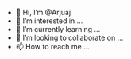 - 👋 Hi, I’m @Arjuaj
- 👀 I’m interested in ...
- 🌱 I’m currently learning ...
- 💞️ I’m looking to collaborate on ...
- 📫 How to reach me ...

<!---
Arjuaj/Arjuaj is a ✨ special ✨ repository because its `README.md` (this file) appears on your GitHub profile.
You can click the Preview link to take a look at your changes.
--->
